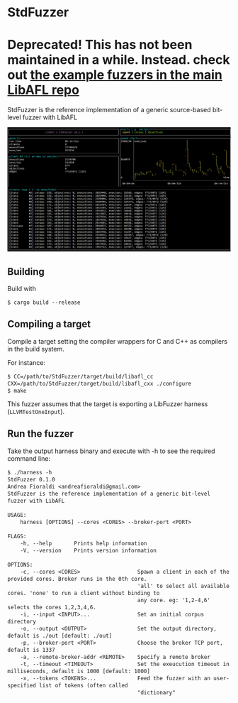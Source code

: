 # StdFuzzer

# **Deprecated! This has not been maintained in a while. Instead. check out [the example fuzzers in the main LibAFL repo](https://github.com/AFLplusplus/LibAFL/tree/main/fuzzers)**

StdFuzzer is the reference implementation of a generic source-based bit-level fuzzer with LibAFL

![screenshot](assets/screenshot.png)

## Building

Build with

```
$ cargo build --release
```

## Compiling a target

Compile a target setting the compiler wrappers for C and C++ as compilers in the build system.

For instance:

```
$ CC=/path/to/StdFuzzer/target/build/libafl_cc CXX=/path/to/StdFuzzer/target/build/libafl_cxx ./configure
$ make
```

This fuzzer assumes that the target is exporting a LibFuzzer harness (`LLVMTestOneInput`).

## Run the fuzzer

Take the output harness binary and execute with -h to see the required command line:

```
$ ./harness -h
StdFuzzer 0.1.0
Andrea Fioraldi <andreafioraldi@gmail.com>
StdFuzzer is the reference implementation of a generic bit-level fuzzer with LibAFL

USAGE:
    harness [OPTIONS] --cores <CORES> --broker-port <PORT>

FLAGS:
    -h, --help       Prints help information
    -V, --version    Prints version information

OPTIONS:
    -c, --cores <CORES>                  Spawn a client in each of the provided cores. Broker runs in the 0th core.
                                         'all' to select all available cores. 'none' to run a client without binding to
                                         any core. eg: '1,2-4,6' selects the cores 1,2,3,4,6.
    -i, --input <INPUT>...               Set an initial corpus directory
    -o, --output <OUTPUT>                Set the output directory, default is ./out [default: ./out]
    -p, --broker-port <PORT>             Choose the broker TCP port, default is 1337
    -a, --remote-broker-addr <REMOTE>    Specify a remote broker
    -t, --timeout <TIMEOUT>              Set the exeucution timeout in milliseconds, default is 1000 [default: 1000]
    -x, --tokens <TOKENS>...             Feed the fuzzer with an user-specified list of tokens (often called
                                         "dictionary"
```


